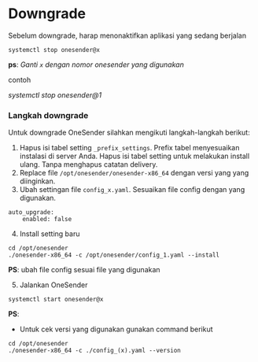 # Downgrade
Sebelum downgrade, harap menonaktifkan aplikasi yang sedang berjalan
```
systemctl stop onesender@x
```
**ps**: _Ganti `x` dengan nomor onesender yang digunakan_

contoh

_systemctl stop onesender@1_

### Langkah downgrade
Untuk downgrade OneSender silahkan mengikuti langkah-langkah berikut:

1. Hapus isi tabel setting `_prefix_settings`. Prefix tabel menyesuaikan instalasi di server Anda. 
   Hapus isi tabel setting untuk melakukan install ulang. Tanpa menghapus catatan delivery.
2. Replace file `/opt/onesender/onesender-x86_64` dengan versi yang yang diinginkan.
3. Ubah settingan file `config_x.yaml`. 
   Sesuaikan file config dengan yang digunakan.
```
auto_upgrade:
    enabled: false
```
4. Install setting baru
```
cd /opt/onesender
./onesender-x86_64 -c /opt/onesender/config_1.yaml --install
```
**PS**:
ubah file config sesuai file yang digunakan

5. Jalankan OneSender
```
systemctl start onesender@x
```


**PS**:
- Untuk cek versi yang digunakan gunakan command berikut
```
cd /opt/onesender
./onesender-x86_64 -c ./config_(x).yaml --version
```
